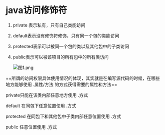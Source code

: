# java访问修饰符



1. private 表示私有，只有自己类能访问

2. default表示没有修饰符修饰，只有同一个包的类能访问

3. protected表示可以被同一个包的类以及其他包中的子类访问

4. public表示可以被该项目的所有包中的所有类访问

   

   ![图1.png](https://www.sxt.cn/360shop/Public/admin/UEditor/20170522/1495417749528447.png)

==所谓的访问权限具体使用情况的体现，其实就是在编写源代码的时候，在哪些地方能够使用 .属性/方法 的方式获得需要的属性和方法==



private只能在该类内部任意地方使用 .方式

default 在同包下任意位置使用 .方式

protected 在同包下和其他包中子类内部任意位置使用 .方式

public 任意位置使用 .方式